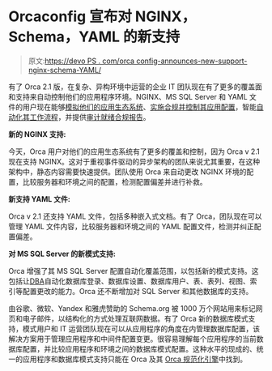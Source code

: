 # Orcaconfig 宣布对 NGINX，Schema，YAML 的新支持

> 原文:[https://devo PS . com/orca config-announces-new-support-nginx-schema-YAML/](https://devops.com/orcaconfig-announces-new-support-nginx-schema-yaml/)

有了 Orca 2.1 版，在复杂、异构环境中运营的企业 IT 团队现在有了更多的覆盖面和支持来自动控制他们的应用程序环境。NGINX、MS SQL Server 和 YAML 文件的用户现在能够[模拟他们的应用生态系统](http://www.orcaconfig.com/application-ecosystem-visibility/)、[实施合规并控制其应用配置](http://www.orcaconfig.com/configuration-change-control/)，智能[自动化其工作流程](http://www.orcaconfig.com/configuration-automation/)，并提供[审计就绪合规报告](http://www.orcaconfig.com/change-audit-compliance-reporting/)。

**新的 NGINX 支持:**

今天，Orca 用户对他们的应用生态系统有了更多的覆盖和控制，因为 Orca v 2.1 现在支持 NGINX。这对于重视事件驱动的异步架构的团队来说尤其重要，在这种架构中，静态内容需要快速提供。团队使用 Orca 来自动更改 NGINX 环境的配置，比较服务器和环境之间的配置，检测配置偏差并进行补救。

**新支持 YAML 文件:**

Orca v 2.1 还支持 YAML 文件，包括多种嵌入式文档。有了 Orca，团队现在可以管理 YAML 文件内容，比较服务器和环境之间的 YAML 配置文件，检测并纠正配置偏差。

**对 MS SQL Server 的新模式支持:**

Orca 增强了其 MS SQL Server 配置自动化覆盖范围，以包括新的模式支持。这包括让[DBA](http://www.orcaconfig.com/devops-solution-for-dbas/)自动化数据库登录、数据库设置、数据库用户、表、表列、视图、索引等配置更改的能力。Orca 还不断增加对 SQL Server 和其他数据库的支持。

由谷歌、微软、Yandex 和雅虎赞助的 Schema.org 被 1000 万个网站用来标记网页和电子邮件，以结构化的方式处理互联网数据。有了 Orca 新的数据库模式支持，模式用户和 IT 运营团队现在可以从应用程序的角度在内管理数据库配置，该解决方案用于管理应用程序和中间件配置变更。很容易理解每个应用程序的当前数据库配置，并比较应用程序和环境之间的数据库模式配置。这种水平的现成的、统一的应用程序和数据库模式支持只能在 Orca 及其 [Orca 规范化引擎](http://www.orcaconfig.com/devops-application-configuration-management-and-change-detection/)中找到。